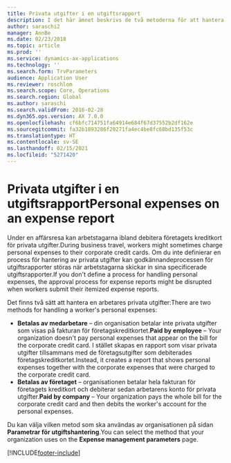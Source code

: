 ```yaml
---
title: Privata utgifter i en utgiftsrapport
description: I det här ämnet beskrivs de två metoderna för att hantera en arbetares privata utgifter i Microsoft Dynamics 365 Finance.
author: saraschi2
manager: AnnBe
ms.date: 02/23/2018
ms.topic: article
ms.prod: ''
ms.service: dynamics-ax-applications
ms.technology: ''
ms.search.form: TrvParameters
audience: Application User
ms.reviewer: roschlom
ms.search.scope: Core, Operations
ms.search.region: Global
ms.author: saraschi
ms.search.validFrom: 2016-02-28
ms.dyn365.ops.version: AX 7.0.0
ms.openlocfilehash: cf6bfc714751fa64914e684f67d37552b2df162e
ms.sourcegitcommit: fa32b1893286f20271fa4ec4be8fc68bd135f53c
ms.translationtype: HT
ms.contentlocale: sv-SE
ms.lasthandoff: 02/15/2021
ms.locfileid: "5271420"
---
```

# <a name="personal-expenses-on-an-expense-report"></a><span data-ttu-id="0ce8e-103">Privata utgifter i en utgiftsrapport</span><span class="sxs-lookup"><span data-stu-id="0ce8e-103">Personal expenses on an expense report</span></span>

<span data-ttu-id="0ce8e-104">Under en affärsresa kan arbetstagarna ibland debitera företagets kreditkort för privata utgifter.</span><span class="sxs-lookup"><span data-stu-id="0ce8e-104">During business travel, workers might sometimes charge personal expenses to their corporate credit cards.</span></span> <span data-ttu-id="0ce8e-105">Om du inte definierar en process för hantering av privata utgifter kan godkännandeprocessen för utgiftsrapporter störas när arbetstagarna skickar in sina specificerade utgiftsrapporter.</span><span class="sxs-lookup"><span data-stu-id="0ce8e-105">If you don't define a process for handling personal expenses, the approval process for expense reports might be disrupted when workers submit their itemized expense reports.</span></span> 

<span data-ttu-id="0ce8e-106">Det finns två sätt att hantera en arbetares privata utgifter:</span><span class="sxs-lookup"><span data-stu-id="0ce8e-106">There are two methods for handling a worker's personal expenses:</span></span>

- <span data-ttu-id="0ce8e-107">**Betalas av medarbetare** – din organisation betalar inte privata utgifter som visas på fakturan för företagskreditkortet.</span><span class="sxs-lookup"><span data-stu-id="0ce8e-107">**Paid by employee** – Your organization doesn't pay personal expenses that appear on the bill for the corporate credit card.</span></span> <span data-ttu-id="0ce8e-108">I stället skapas en rapport som visar privata utgifter tillsammans med de företagsutgifter som debiterades företagskreditkortet.</span><span class="sxs-lookup"><span data-stu-id="0ce8e-108">Instead, it creates a report that shows personal expenses together with the corporate expenses that were charged to the corporate credit card.</span></span>
- <span data-ttu-id="0ce8e-109">**Betalas av företaget** – organisationen betalar hela fakturan för företagets kreditkort och debiterar sedan arbetarens konto för privata utgifter.</span><span class="sxs-lookup"><span data-stu-id="0ce8e-109">**Paid by company** – Your organization pays the whole bill for the corporate credit card and then debits the worker's account for the personal expenses.</span></span>

<span data-ttu-id="0ce8e-110">Du kan välja vilken metod som ska användas av organisationen på sidan **Parametrar för utgiftshantering**.</span><span class="sxs-lookup"><span data-stu-id="0ce8e-110">You can select the method that your organization uses on the **Expense management parameters** page.</span></span>


[!INCLUDE[footer-include](../includes/footer-banner.md)]
